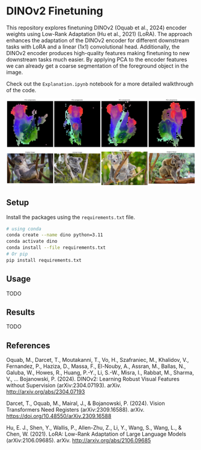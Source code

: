 # DINOv2 Finetuning
This repository explores finetuning DINOv2 (Oquab et al., 2024) encoder weights using Low-Rank Adaptation (Hu et al., 2021) (LoRA). The approach enhances the adaptation of the DINOv2 encoder for different downstream tasks with LoRA and a linear (1x1) convolutional head. Additionally, the DINOv2 encoder produces high-quality features making finetuning to new downstream tasks much easier. By applying PCA to the encoder features we can already get a coarse segmentation of the foreground object in the image.

Check out the `Explanation.ipynb` notebook for a more detailed walkthrough of the code.

![](/assets/examples/pca.png?raw=true)

## Setup
Install the packages using the `requirements.txt` file.

```bash
# using conda
conda create --name dino python=3.11
conda activate dino
conda install --file requirements.txt
# Or pip
pip install requirements.txt
```

## Usage
TODO

## Results
TODO




## References
Oquab, M., Darcet, T., Moutakanni, T., Vo, H., Szafraniec, M., Khalidov, V., Fernandez, P., Haziza, D., Massa, F., El-Nouby, A., Assran, M., Ballas, N., Galuba, W., Howes, R., Huang, P.-Y., Li, S.-W., Misra, I., Rabbat, M., Sharma, V., … Bojanowski, P. (2024). DINOv2: Learning Robust Visual Features without Supervision (arXiv:2304.07193). arXiv. http://arxiv.org/abs/2304.07193

Darcet, T., Oquab, M., Mairal, J., & Bojanowski, P. (2024). Vision Transformers Need Registers (arXiv:2309.16588). arXiv. https://doi.org/10.48550/arXiv.2309.16588

Hu, E. J., Shen, Y., Wallis, P., Allen-Zhu, Z., Li, Y., Wang, S., Wang, L., & Chen, W. (2021). LoRA: Low-Rank Adaptation of Large Language Models (arXiv:2106.09685). arXiv. http://arxiv.org/abs/2106.09685

